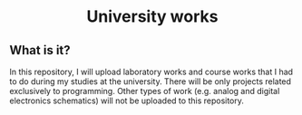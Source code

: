 <h1 align="center">University works</h1>
<h2>What is it?</h2>
<p>In this repository, I will upload laboratory works and course works that I had to do during my studies at the university. There will be only projects related exclusively to programming. 
Other types of work (e.g. analog and digital electronics schematics) will not be uploaded to this repository.</p>

